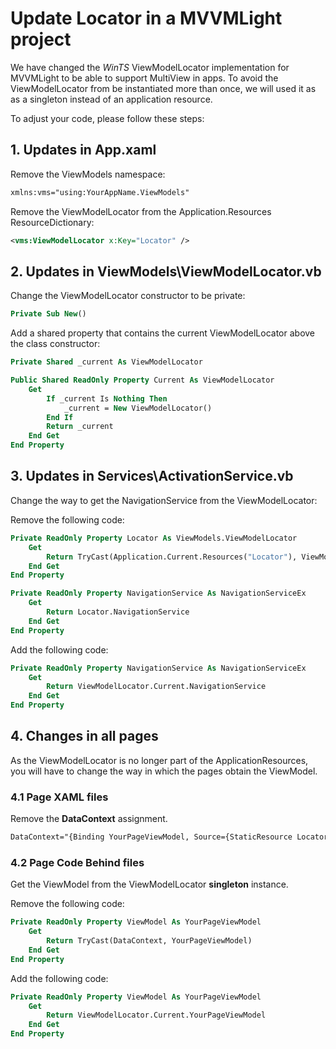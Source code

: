 # Update Locator in a MVVMLight project

We have changed the *WinTS* ViewModelLocator implementation for MVVMLight to be able to support MultiView in apps. To avoid the ViewModelLocator from be instantiated more than once, we will used it as as a singleton instead of an application resource.

To adjust your code, please follow these steps:

## 1. Updates in **App.xaml**

Remove the ViewModels namespace:

```xml
xmlns:vms="using:YourAppName.ViewModels"
```

Remove the ViewModelLocator from the Application.Resources ResourceDictionary:

```xml
<vms:ViewModelLocator x:Key="Locator" />
```

## 2. Updates in **ViewModels\ViewModelLocator.vb**

Change the ViewModelLocator constructor to be private:

```vb
Private Sub New()
```

Add a shared property that contains the current ViewModelLocator above the class constructor:

```vb
Private Shared _current As ViewModelLocator

Public Shared ReadOnly Property Current As ViewModelLocator
    Get
        If _current Is Nothing Then
            _current = New ViewModelLocator()
        End If
        Return _current
    End Get
End Property
```

## 3. Updates in **Services\ActivationService.vb**

Change the way to get the NavigationService from the ViewModelLocator:

Remove the following code:

```vb
Private ReadOnly Property Locator As ViewModels.ViewModelLocator
    Get
        Return TryCast(Application.Current.Resources("Locator"), ViewModels.ViewModelLocator)
    End Get
End Property

Private ReadOnly Property NavigationService As NavigationServiceEx
    Get
        Return Locator.NavigationService
    End Get
End Property
```

Add the following code:

```vb
Private ReadOnly Property NavigationService As NavigationServiceEx
    Get
        Return ViewModelLocator.Current.NavigationService
    End Get
End Property
```

## 4. Changes in all pages

As the ViewModelLocator is no longer part of the ApplicationResources, you will have to change the way in which the pages obtain the ViewModel.

### 4.1 Page XAML files

Remove the **DataContext** assignment.

```xml
DataContext="{Binding YourPageViewModel, Source={StaticResource Locator}}"
```

### 4.2 Page Code Behind files

Get the ViewModel from the ViewModelLocator **singleton** instance.

Remove the following code:

```vb
Private ReadOnly Property ViewModel As YourPageViewModel
    Get
        Return TryCast(DataContext, YourPageViewModel)
    End Get
End Property
```

Add the following code:

```vb
Private ReadOnly Property ViewModel As YourPageViewModel
    Get
        Return ViewModelLocator.Current.YourPageViewModel
    End Get
End Property
```
